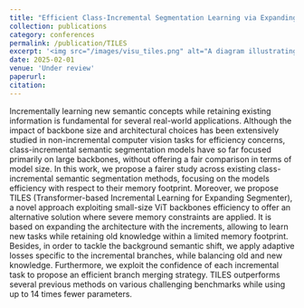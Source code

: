 ```yaml
---
title: "Efficient Class-Incremental Segmentation Learning via Expanding Visual Transformers"
collection: publications
category: conferences
permalink: /publication/TILES
excerpt: '<img src="/images/visu_tiles.png" alt="A diagram illustrating the MVAT framework" style="float: left; margin: 0em 1em 0em 0em; width: 450px;"> Incrementally learning new semantic concepts while retaining existing information is fundamental for several real-world applications. Although the impact of backbone size and architectural choices has been extensively studied in non-incremental computer vision tasks for efficiency concerns, class-incremental semantic segmentation models have so far focused primarily on large backbones, without offering a fair comparison in terms of model size. In this work, we propose a fairer study across existing class-incremental semantic segmentation methods, focusing on the models efficiency with respect to their memory footprint. Moreover, we propose TILES (Transformer-based Incremental Learning for Expanding Segmenter), a novel approach exploiting small-size ViT backbones efficiency to offer an alternative solution where severe memory constraints are applied. It is based on expanding the architecture with the increments, allowing to learn new tasks while retaining old knowledge within a limited memory footprint. Besides, in order to tackle the background semantic shift, we apply adaptive losses specific to the incremental branches, while balancing old and new knowledge. Furthermore, we exploit the confidence of each incremental task to propose an efficient branch merging strategy. TILES outperforms several previous methods on various challenging benchmarks while using up to 14 times fewer parameters.'
date: 2025-02-01
venue: 'Under review'
paperurl: 
citation: 
---
```

Incrementally learning new semantic concepts while retaining existing information is fundamental for several real-world applications. Although the impact of backbone size and architectural choices has been extensively studied in non-incremental computer vision tasks for efficiency concerns, class-incremental semantic segmentation models have so far focused primarily on large backbones, without offering a fair comparison in terms of model size. In this work, we propose a fairer study across existing class-incremental semantic segmentation methods, focusing on the models efficiency with respect to their memory footprint. Moreover, we propose TILES (Transformer-based Incremental Learning for Expanding Segmenter), a novel approach exploiting small-size ViT backbones efficiency to offer an alternative solution where severe memory constraints are applied. It is based on expanding the architecture with the increments, allowing to learn new tasks while retaining old knowledge within a limited memory footprint. Besides, in order to tackle the background semantic shift, we apply adaptive losses specific to the incremental branches, while balancing old and new knowledge. Furthermore, we exploit the confidence of each incremental task to propose an efficient branch merging strategy. TILES outperforms several previous methods on various challenging benchmarks while using up to 14 times fewer parameters.